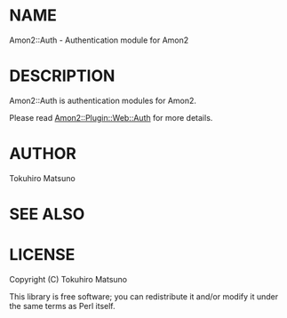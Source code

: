 # NAME

Amon2::Auth - Authentication module for Amon2

# DESCRIPTION

Amon2::Auth is authentication modules for Amon2.

Please read [Amon2::Plugin::Web::Auth](https://metacpan.org/pod/Amon2::Plugin::Web::Auth) for more details.

# AUTHOR

Tokuhiro Matsuno <tokuhirom AAJKLFJEF GMAIL COM>

# SEE ALSO

# LICENSE

Copyright (C) Tokuhiro Matsuno

This library is free software; you can redistribute it and/or modify
it under the same terms as Perl itself.
